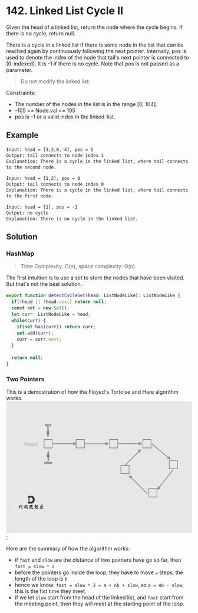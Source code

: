 # 142. Linked List Cycle II

Given the head of a linked list, return the node where the cycle begins. If there is no cycle, return null.

There is a cycle in a linked list if there is some node in the list that can be reached again by continuously following the next pointer. Internally, pos is used to denote the index of the node that tail's next pointer is connected to (0-indexed). It is -1 if there is no cycle. Note that pos is not passed as a parameter.

> Do not modify the linked list.

Constraints:
* The number of the nodes in the list is in the range [0, 104].
* -105 <= Node.val <= 105
* pos is -1 or a valid index in the linked-list.

## Example

```
Input: head = [3,2,0,-4], pos = 1
Output: tail connects to node index 1
Explanation: There is a cycle in the linked list, where tail connects to the second node.
```

```
Input: head = [1,2], pos = 0
Output: tail connects to node index 0
Explanation: There is a cycle in the linked list, where tail connects to the first node.
```

```
Input: head = [1], pos = -1
Output: no cycle
Explanation: There is no cycle in the linked list.
```

## Solution

### HashMap
> Time Complexity: O(n), space complexity: O(n)

The first intuition is to use a set to store the nodes that have been visited. But that's not the best solution.

```ts
export function detectCycleSet(head: ListNodeLike): ListNodeLike {
  if(!head || !head.next) return null;
  const set = new Set();
  let curr: ListNodeLike = head;
  while(curr) {
    if(set.has(curr)) return curr;
    set.add(curr);
    curr = curr.next;
  }

  return null;
}
```

### Two Pointers
This is a demostration of how the Floyed's Tortoise and Hare algorithm works.
![Demo](../../../static/img/linkedlist/cycle.gif);

Here are the summary of how the algorithm works:
* if `fast` and `slow` are the distance of two pointers have go so far, then `fast = slow * 2`
* before the pointers go inside the loop, they have to move `a` steps, the length of the loop is `b`
* hence we know: `fast = slow * 2 = a + nb + slow`, so `a = nb - slow`, this is the fist time they meet.
* if we let `slow` start from the head of the linked list, and `fast` start from the meeting point, then they will meet at the starting point of the loop.

```ts

